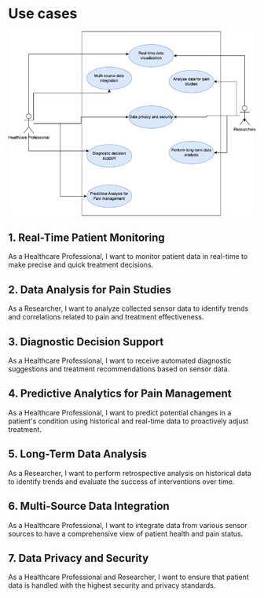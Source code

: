 # Use cases

<img src="/img/use-cases.png" alt="A cute kitten" />

## 1. **Real-Time Patient Monitoring**
As a Healthcare Professional, I want to monitor patient data in real-time to make precise and quick treatment decisions.

## 2. **Data Analysis for Pain Studies**
As a Researcher, I want to analyze collected sensor data to identify trends and correlations related to pain and treatment effectiveness.

## 3. **Diagnostic Decision Support**
As a Healthcare Professional, I want to receive automated diagnostic suggestions and treatment recommendations based on sensor data.

## 4. **Predictive Analytics for Pain Management**
As a Healthcare Professional, I want to predict potential changes in a patient's condition using historical and real-time data to proactively adjust treatment.

## 5. **Long-Term Data Analysis**
As a Researcher, I want to perform retrospective analysis on historical data to identify trends and evaluate the success of interventions over time.

## 6. **Multi-Source Data Integration**
As a Healthcare Professional, I want to integrate data from various sensor sources to have a comprehensive view of patient health and pain status.

## 7. **Data Privacy and Security**
As a Healthcare Professional and Researcher, I want to ensure that patient data is handled with the highest security and privacy standards.